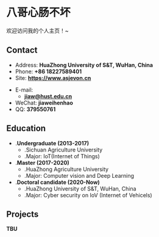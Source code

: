 # 八哥心肠不坏

欢迎访问我的个人主页！\~

<!-- .slide -->

## Contact

- Address: **HuaZhong University of S&T, WuHan, China**
- Phone: **+86 18227589401**
- Site: **<https://www.asjevon.cn>**

<!-- .slide vertical=true -->

- E-mail:
  - **[jiaw@hust.edu.cn](mailto:jiaw@hust.edu.cn)**
- WeChat: **jiaweihenhao**
- QQ: **379550761**

<!-- .slide -->

## Education

<!-- .slide vertical=true -->

- .**Undergraduate (2013-2017)**
    - .Sichuan Agriculture University
    - .Major: IoT(Internet of Things)
- .**Master (2017-2020)**
    - .HuaZhong Agriculture University
    - .Major: Computer vision and Deep Learning
- .**Doctoral candidate (2020-Now)**
    - .HuaZhong University of S&T, WuHan, China
    - .Major: Cyber security on IoV (Internet of Vehicels)

<!-- .slide -->

## Projects

<!-- .slide vertical=true -->

**TBU**

<!-- .slide -->

